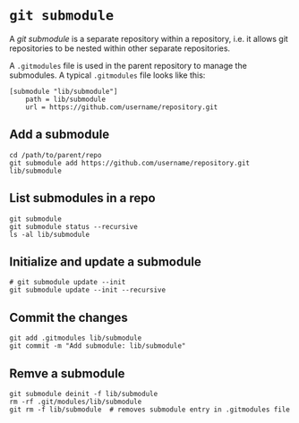 # `git submodule`

A _git submodule_ is a separate repository within a repository, i.e. it allows git repositories
to be nested within other separate repositories.

A `.gitmodules` file is used in the parent repository to manage the submodules.
A typical `.gitmodules` file looks like this:

```shell
[submodule "lib/submodule"]
    path = lib/submodule
    url = https://github.com/username/repository.git
```

## Add a submodule

```shell
cd /path/to/parent/repo
git submodule add https://github.com/username/repository.git lib/submodule
```

## List submodules in a repo

```shell
git submodule
git submodule status --recursive
ls -al lib/submodule
```

## Initialize and update a submodule

```shell
# git submodule update --init
git submodule update --init --recursive
```

## Commit the changes

```shell
git add .gitmodules lib/submodule
git commit -m "Add submodule: lib/submodule"
```

## Remve a submodule

```shell
git submodule deinit -f lib/submodule
rm -rf .git/modules/lib/submodule
git rm -f lib/submodule  # removes submodule entry in .gitmodules file
```
